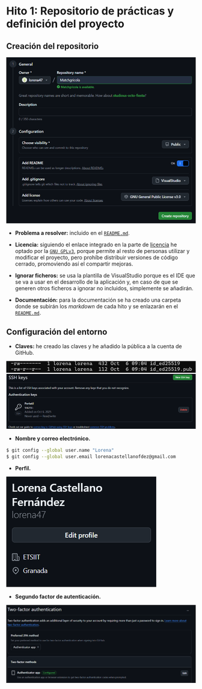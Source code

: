 # Hito 1: Repositorio de prácticas y definición del proyecto

## Creación del repositorio

![Creación del repositorio](./imagenes/creacion-repo.png)

* **Problema a resolver:** incluido en el [`README.md`](../README.md).

* **Licencia:** siguiendo el enlace integrado en la parte de [licencia](https://choosealicense.com/) he optado por la [`GNU GPLv3`](../LICENSE), porque permite al resto de personas utilizar y modificar el proyecto, pero prohíbe distribuir versiones de código cerrado, promoviendo así el compartir mejoras.

* **Ignorar ficheros:** se usa la plantilla de VisualStudio porque es el IDE que se va a usar en el desarrollo de la aplicación y, en caso de que se generen otros ficheros a ignorar no incluidos, simplemente se añadirán.

* **Documentación:** para la documentación se ha creado una carpeta donde se subirán los *markdown* de cada hito y se enlazarán en el [`README.md`](../README.md).

## Configuración del entorno

* **Claves:** he creado las claves y he añadido la pública a la cuenta de GitHub.

![Claves creadas](./imagenes/claves.png)
![Clave pública en GitHub](./imagenes/clave-git.png)

* **Nombre y correo electrónico.**

```bash
$ git config --global user.name "Lorena"
$ git config --global user.email lorenacastellanofdez@gmail.com
```

* **Perfil.**

![Perfil](./imagenes/perfil.png)

* **Segundo factor de autenticación.**

![2FA](./imagenes/2fa.png)




